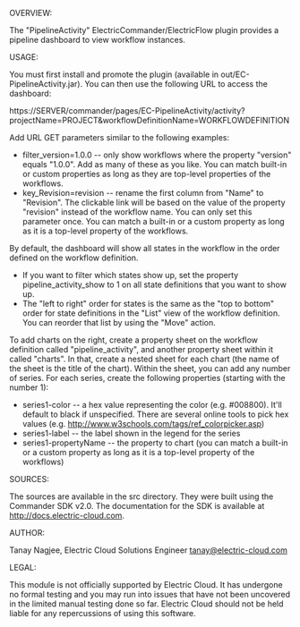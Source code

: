 OVERVIEW:

The "PipelineActivity" ElectricCommander/ElectricFlow plugin provides a pipeline dashboard to view workflow instances.

USAGE:

You must first install and promote the plugin (available in out/EC-PipelineActivity.jar). You can then use the following URL to access the dashboard:

https://SERVER/commander/pages/EC-PipelineActivity/activity?projectName=PROJECT&workflowDefinitionName=WORKFLOWDEFINITION

Add URL GET parameters similar to the following examples:
* filter_version=1.0.0 -- only show workflows where the property "version" equals "1.0.0". Add as many of these as you like. You can match built-in or custom properties as long as they are top-level properties of the workflows.
* key_Revision=revision -- rename the first column from "Name" to "Revision". The clickable link will be based on the value of the property "revision" instead of the workflow name. You can only set this parameter once. You can match a built-in or a custom property as long as it is a top-level property of the workflows.

By default, the dashboard will show all states in the workflow in the order defined on the workflow definition.
* If you want to filter which states show up, set the property pipeline_activity_show to 1 on all state definitions that you want to show up.
* The "left to right" order for states is the same as the "top to bottom" order for state definitions in the "List" view of the workflow definition. You can reorder that list by using the "Move" action.

To add charts on the right, create a property sheet on the workflow definition called "pipeline_activity", and another property sheet within it called "charts". In that, create a nested sheet for each chart (the name of the sheet is the title of the chart). Within the sheet, you can add any number of series. For each series, create the following properties (starting with the number 1):
* series1-color -- a hex value representing the color (e.g. #008800). It'll default to black if unspecified. There are several online tools to pick hex values (e.g. http://www.w3schools.com/tags/ref_colorpicker.asp)
* series1-label -- the label shown in the legend for the series
* series1-propertyName -- the property to chart (you can match a built-in or a custom property as long as it is a top-level property of the workflows)

SOURCES:

The sources are available in the src directory. They were built using the Commander SDK v2.0. The documentation for the SDK is available at http://docs.electric-cloud.com.

AUTHOR:

Tanay Nagjee, Electric Cloud Solutions Engineer
tanay@electric-cloud.com

LEGAL:

This module is not officially supported by Electric Cloud. It has undergone no  formal testing and you may run into issues that have not been uncovered in the limited manual testing done so far. Electric Cloud should not be held liable for any repercussions of using this software.